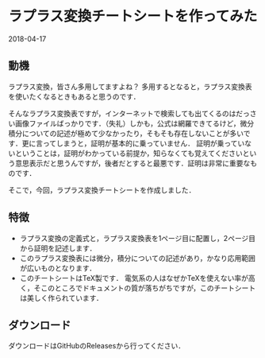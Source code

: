 # ラプラス変換チートシートを作ってみた

<p class="date">2018-04-17</p>

## 動機
ラプラス変換，皆さん多用してますよね？
多用するとなると，ラプラス変換表を使いたくなるときもあると思うのです．

そんなラプラス変換表ですが，インターネットで検索しても出てくるのはだっさい画像ファイルばっかりです．（失礼）しかも，公式は網羅できてるけど，微分積分についての記述が極めて少なかったり，そもそも存在しないことが多いです．更に言ってしまうと，証明が基本的に乗っていません．
証明が乗っていないということは，証明がわかっている前提か，知らなくても覚えてくださいという意思表示だと思うんですが，後者だとすると最悪です．証明は非常に重要なものです．

そこで，今回，ラプラス変換チートシートを作成しました．

## 特徴
* ラプラス変換の定義式と，ラプラス変換表を1ページ目に配置し，2ページ目から証明を記述します．
* このラプラス変換表には微分，積分についての記述があり，かなり応用範囲が広いものとなります．
* このチートシートはTeX製です．
   電気系の人はなぜかTeXを使えない率が高く，そこのところでドキュメントの質が落ちがちですが，このチートシートは美しく作られています．

## ダウンロード
ダウンロードはGitHubのReleasesから行ってください．
